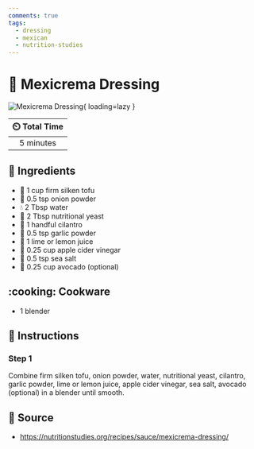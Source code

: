 ```yaml
---
comments: true
tags:
  - dressing
  - mexican
  - nutrition-studies
---
```

# :avocado: Mexicrema Dressing

![Mexicrema Dressing](../assets/images/mexicrema-dressing.jpg){ loading=lazy }

| :timer_clock: Total Time |
|:-----------------------: |
| 5 minutes |

## :salt: Ingredients

- :custard: 1 cup firm silken tofu
- :onion: 0.5 tsp onion powder
- :droplet: 2 Tbsp water
- :microbe: 2 Tbsp nutritional yeast
- :leafy_green: 1 handful cilantro
- :garlic: 0.5 tsp garlic powder
- :lemon: 1 lime or lemon juice
- :apple: 0.25 cup apple cider vinegar
- :salt: 0.5 tsp sea salt
- :avocado: 0.25 cup avocado (optional)

## :cooking: Cookware

- 1 blender

## :pencil: Instructions

### Step 1

Combine firm silken tofu, onion powder, water, nutritional yeast, cilantro, garlic powder, lime or lemon juice, apple
cider vinegar, sea salt, avocado (optional) in a blender until smooth.

## :link: Source

- <https://nutritionstudies.org/recipes/sauce/mexicrema-dressing/>
